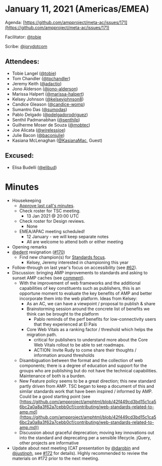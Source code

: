 
# **January 11, 2021 (Americas/EMEA)**

Agenda: [https://github.com/ampproject/meta-ac/issues/171](https://github.com/ampproject/meta-ac/issues/171)

Facilitator: [@tobie][tobie]

Scribe: [@jorydotcom][jorydotcom]

## **Attendees:**

*   Tobie Langel ([@tobie][tobie])
*   Tom Chandler ([@tpchandler][tpchandler])
*   Jeremy Keith ([@adactio][adactio])
*   Jono Alderson ([@jono-alderson][jono-alderson])
*   Marissa Halpert ([@marissa-halpert][marissa-halpert])
*   Kelsey Johnson ([@kelseyjohnson8][kelseyjohnson8])
*   Candice Gleason ([@candice-womp][candice-womp])
*   Sumantro Das ([@sumodas][sumodas])
*   Pablo Delgado ([@pdelgadorodriguez][pdelgadorodriguez])
*   Senthil Padmanabhan ([@senthilp][senthilp])
*   Guilherme Moser de Souza ([@mobtec][mobtec])
*   Joe Alicata ([@wirelessjoe][wirelessjoe])
*   Julie Bacon ([@baconjulie][baconjulie])
*   Kasiana McLenaghan ([@KasianaMac][KasianaMac], Guest)

## **Excused:**

*   Elisa Budelli ([@elibud][elibud])

# **Minutes**

*   Housekeeping
    *   [Approve last call's minutes](https://github.com/ampproject/meta-ac/pull/168).
    *   Check roster for TSC meeting.
        *   13 Jan 2021 @ 20:00 UTC
    *   Check roster for Design reviews.
        *   None
    *   EMEA/APAC meeting scheduled!
        *   12 January - we will keep separate notes
        *   All are welcome to attend both or either meeting
*   Opening remarks
*   [@edent](https://github.com/edent) resignation ([#170](https://github.com/ampproject/meta-ac/pull/170))
    *   Find new champion(s) for [Standards focus](https://github.com/ampproject/meta-ac/issues/162).
        *   Kelsey, Jeremy interested in championing this year
*   Follow-through on last year's focus on accessibility (see [#62](https://github.com/ampproject/meta-ac/issues/62)).
*   Discussion: bringing AMP improvements to standards and asking to sunset AMP caches (see [comment](https://github.com/ampproject/meta-ac/issues/171#issuecomment-757005803)).
    *   With the improvement of web frameworks and the additional capabilities of key constituents such as publishers, this is an opportune moment to evaluate the key benefits of AMP and better incorporate them into the web platform. Ideas from Kelsey:
        *   As an AC, we can have a viewpoint / proposal to publish & share
        *   Brainstorming session around the concrete list of benefits we think can be brought to the platform
            *   Pablo reminds of the perf benefits for low-connectivity users that they experienced at El Pais
        *   Core Web Vitals as a ranking factor / threshold which helps the migration path.
            *   critical for publishers to understand more about the Core Web Vitals rollout to be able to set roadmaps. 
            *   ACTION: Invite Rudy to come share their thoughts / information around thresholds
    *   Disambiguation between the format and the collection of web components; there is a degree of education and support for the groups who are publishing but do not have the technical capabilities. Maintenance of both is a burden.
    *   New Feature policy seems to be a great direction; this new standard partly driven from AMP. TSC began to keep a document of this and similar standards work that have been inspired / informed by AMP. Could be a good starting point (see [https://github.com/ampproject/amphtml/blob/42f449cd3bd15c1ca56bc2a0a8a3f62a7cebb0cf/contributing/web-standards-related-to-amp.md](https://github.com/ampproject/amphtml/blob/42f449cd3bd15c1ca56bc2a0a8a3f62a7cebb0cf/contributing/web-standards-related-to-amp.md))
    *   Discussion about graceful deprecation; moving key innovations out into the standard and deprecating per a sensible lifecycle. jQuery, other projects are informative
*   Update about next meeting (CAT presentation by [@darobin](https://github.com/darobin) and [@justinph](https://github.com/justinph), see [#172](https://github.com/ampproject/meta-ac/issues/172) for details). Highly recommended to review the materials on #172 prior to the next meeting.

[tobie]: https://github.com/tobie
[wirelessjoe]: https://github.com/wirelessjoe
[sumodas]: https://github.com/sumodas
[edent]: https://github.com/edent
[senthilp]: https://github.com/senthilp
[elibud]: https://github.com/elibud
[mobtec]: https://github.com/mobtec
[pdelgadorodriguez]: https://github.com/pdelgadorodriguez
[marissa-halpert]: https://github.com/marissa-halpert
[candice-womp]: https://github.com/candice-womp
[jono-alderson]: https://github.com/jono-alderson
[baconjulie]: https://github.com/baconjulie
[kelseyjohnson8]: https://github.com/kelseyjohnson8]
[adactio]: https://github.com/adactio
[mrjoro]: https://github.com/mrjoro
[jorydotcom]: https://github.com/jorydotcom
[DavidStrauss]: https://github.com/DavidStrauss
[cpapazian]: https://github.com/cpapazian
[dvoytenko]: https://github.com/dvoytenko
[rudygalfi]: https://github.com/rudygalfi
[KasianaMac]: https://github.com/KasianaMac
[jeffjose]: https://github.com/jeffjose
[tpchandler]: https://github.com/tpchandler
[j-tt]: https://github.com/j-tt
[SiddiqiFaizan]: https://github.com/SiddiqiFaizan
[kenjibaheux]: https://github.com/kenjibaheux